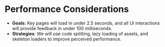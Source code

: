 # Performance Considerations

  * **Goals**: Key pages will load in under 2.5 seconds, and all UI interactions will provide feedback in under 100 milliseconds.
  * **Strategies**: We will use code splitting, lazy loading of assets, and skeleton loaders to improve perceived performance.
